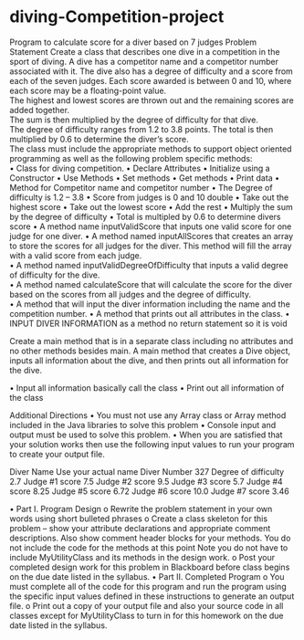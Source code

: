 # diving-Competition-project
Program to calculate score for a diver based on 7 judges 
Problem Statement
Create a class that describes one dive in a competition in the sport of diving.
A dive has a competitor name and a competitor number associated with it. 
The dive also has a degree of difficulty and a score from each of the seven judges.
Each score awarded is between 0 and 10, where each score may be a floating-point value.  
The highest and lowest scores are thrown out and the remaining scores are added together.  
The sum is then multiplied by the degree of difficulty for that dive.  
The degree of difficulty ranges from 1.2 to 3.8 points. 
The total is then multiplied by 0.6 to determine the diver’s score.  
The class must include the appropriate methods to support object oriented programming as well as the following problem specific methods:  
•	Class for diving competition. 
•	Declare Attributes 
•	Initialize using a Constructor
•	Use Methods 
•	Set methods 
•	Get methods 
•	Print data
•	Method for Competitor name and competitor number 
•	The Degree of difficulty is 1.2 – 3.8
•	Score from judges is 0 and 10 double 
•	Take out the highest score 
•	Take out the lowest score 
•	Add the rest 
•	 Multiply the sum by the degree of difficulty 
•	Total is multipled by 0.6 to determine divers score
•	A method name inputValidScore that inputs one valid score for one judge for one diver. 
•	A method named inputAllScores that creates an array to store the scores for all judges for the diver.  This method will fill the array with a valid score from each judge.  
•	A method named inputValidDegreeOfDifficulty that inputs a valid degree of difficulty for the dive.  
•	A method named calculateScore that will calculate the score for the diver based on the scores from all judges and the degree of difficulty.  
•	A method that will input the diver information including the name and the competition number.
•	A method that prints out all attributes in the class.
•	INPUT DIVER INFORMATION as a method no return statement so it is void 

Create a main method that is in a separate class including no attributes and no other methods besides main.  A main method that creates a Dive object, inputs all information about the dive, and then prints out all information for the dive.

•	Input all information basically call the class 
•	Print out all information of the class 


Additional Directions
•	 You must not use any Array class or Array  method included in the Java libraries to solve this problem
•	Console input and output must be used to solve this problem.
•	When you are satisfied that your solution works then use the following input values to run your program to create your output file.


Diver Name			Use your actual name
Diver Number			327
Degree of difficulty		2.7
Judge #1 score			7.5
Judge #2 score			9.5
Judge #3 score			5.7
Judge #4 score			8.25
Judge #5 score			6.72
Judge #6	 score			10.0
Judge #7	 score			3.46

•	Part I.   Program Design
o	Rewrite the problem statement in your own words using short bulleted phrases
o	Create a class skeleton for this problem – show your attribute declarations and appropriate comment descriptions.  Also show comment header blocks for your methods.  You do not include the code for the methods at this point   Note you do not have to include MyUtilityClass and its methods in the design work.
o	Post your completed design work for this problem in Blackboard before class begins on the due date listed in the syllabus.
•	Part II.  Completed Program
o	You must complete all of the code for this program and run the program using the specific input values defined in these instructions to generate an output file.
o	Print out a copy of your output file and also your source code in all classes except for MyUtilityClass to turn in for this homework on the due date listed in the syllabus.  
